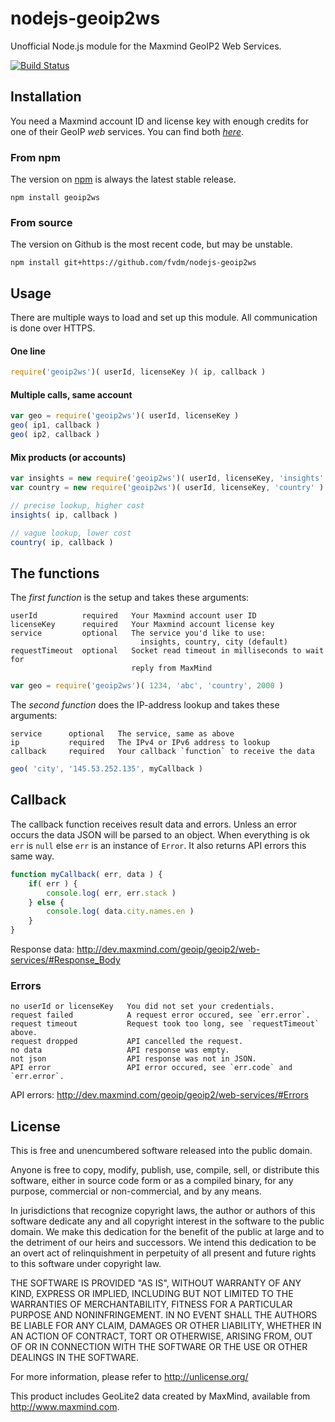 nodejs-geoip2ws
===============

Unofficial Node.js module for the Maxmind GeoIP2 Web Services.

[![Build Status](https://travis-ci.org/fvdm/nodejs-geoip2ws.svg)](https://travis-ci.org/fvdm/nodejs-geoip2ws)


Installation
------------

You need a Maxmind account ID and license key with enough credits for one of their GeoIP *web*
services. You can find both [*here*](https://www.maxmind.com/en/my_license_key).


### From npm

The version on [npm](https://npmjs.org/package/geoip2ws) is always the latest stable release.

	npm install geoip2ws
	

### From source

The version on Github is the most recent code, but may be unstable.

	npm install git+https://github.com/fvdm/nodejs-geoip2ws


Usage
-----

There are multiple ways to load and set up this module. All communication is done over HTTPS.

#### One line

```js
require('geoip2ws')( userId, licenseKey )( ip, callback )
```

#### Multiple calls, same account

```js
var geo = require('geoip2ws')( userId, licenseKey )
geo( ip1, callback )
geo( ip2, callback )
```

#### Mix products (or accounts)

```js
var insights = new require('geoip2ws')( userId, licenseKey, 'insights' )
var country = new require('geoip2ws')( userId, licenseKey, 'country' )

// precise lookup, higher cost
insights( ip, callback )

// vague lookup, lower cost
country( ip, callback )
```


The functions
-------------

The _first function_ is the setup and takes these arguments:

	userId          required   Your Maxmind account user ID
	licenseKey      required   Your Maxmind account license key
	service         optional   The service you'd like to use:
	                             insights, country, city (default)
	requestTimeout  optional   Socket read timeout in milliseconds to wait for
	                           reply from MaxMind

```js
var geo = require('geoip2ws')( 1234, 'abc', 'country', 2000 )
```


The _second function_ does the IP-address lookup and takes these arguments:

	service      optional   The service, same as above
	ip           required   The IPv4 or IPv6 address to lookup
	callback     required   Your callback `function` to receive the data

```js
geo( 'city', '145.53.252.135', myCallback )
```


Callback
--------

The callback function receives result data and errors. Unless an error occurs the
data JSON will be parsed to an object. When everything is ok `err` is `null` else
`err` is an instance of `Error`. It also returns API errors this same way.

```js
function myCallback( err, data ) {
	if( err ) {
		console.log( err, err.stack )
	} else {
		console.log( data.city.names.en )
	}
}
```

Response data: <http://dev.maxmind.com/geoip/geoip2/web-services/#Response_Body>


### Errors

	no userId or licenseKey   You did not set your credentials.
	request failed            A request error occured, see `err.error`.
	request timeout           Request took too long, see `requestTimeout` above.
	request dropped           API cancelled the request.
	no data                   API response was empty.
	not json                  API response was not in JSON.
	API error                 API error occured, see `err.code` and `err.error`.

API errors: <http://dev.maxmind.com/geoip/geoip2/web-services/#Errors>


License
-------

This is free and unencumbered software released into the public domain.

Anyone is free to copy, modify, publish, use, compile, sell, or
distribute this software, either in source code form or as a compiled
binary, for any purpose, commercial or non-commercial, and by any
means.

In jurisdictions that recognize copyright laws, the author or authors
of this software dedicate any and all copyright interest in the
software to the public domain. We make this dedication for the benefit
of the public at large and to the detriment of our heirs and
successors. We intend this dedication to be an overt act of
relinquishment in perpetuity of all present and future rights to this
software under copyright law.

THE SOFTWARE IS PROVIDED "AS IS", WITHOUT WARRANTY OF ANY KIND,
EXPRESS OR IMPLIED, INCLUDING BUT NOT LIMITED TO THE WARRANTIES OF
MERCHANTABILITY, FITNESS FOR A PARTICULAR PURPOSE AND NONINFRINGEMENT.
IN NO EVENT SHALL THE AUTHORS BE LIABLE FOR ANY CLAIM, DAMAGES OR
OTHER LIABILITY, WHETHER IN AN ACTION OF CONTRACT, TORT OR OTHERWISE,
ARISING FROM, OUT OF OR IN CONNECTION WITH THE SOFTWARE OR THE USE OR
OTHER DEALINGS IN THE SOFTWARE.

For more information, please refer to <http://unlicense.org/>

This product includes GeoLite2 data created by MaxMind, available from
<http://www.maxmind.com>.
